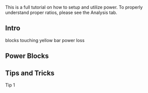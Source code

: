 This is a full tutorial on how to setup and utilize power. To properly understand proper ratios, please see the Analysis tab. 

## Intro
blocks touching
yellow bar
power loss

## Power Blocks


## Tips and Tricks
Tip 1



